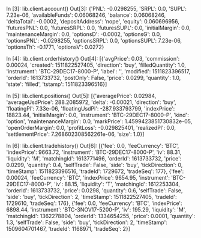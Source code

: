 In [3]: lib.client.account()
Out[3]:
{'PNL': -0.0298255,
 'SRPL': 0.0,
 'SUPL': 7.23e-06,
 'availableFunds': 0.06068246,
 'balance': 0.06068246,
 'deltaTotal': -0.0002,
 'depositAddress': 'nope',
 'equity': 0.060696956,
 'futuresPNL': 0.0,
 'futuresSRPL': 0.0,
 'futuresSUPL': 0.0,
 'initialMargin': 0.0,
 'maintenanceMargin': 0.0,
 'optionsD': -0.0002,
 'optionsG': 0.0,
 'optionsPNL': -0.0298255,
 'optionsSRPL': 0.0,
 'optionsSUPL': 7.23e-06,
 'optionsTh': -0.1771,
 'optionsV': 0.0272}

In [4]: lib.client.orderhistory()
Out[4]:
[{'avgPrice': 0.03,
  'commission': 0.00024,
  'created': 1511822527405,
  'direction': 'buy',
  'filledQuantity': 1.0,
  'instrument': 'BTC-29DEC17-8000-P',
  'label': '',
  'modified': 1511823396517,
  'orderId': 1613733732,
  'postOnly': False,
  'price': 0.0299,
  'quantity': 1.0,
  'state': 'filled',
  'tstamp': 1511823396516}]

In [5]: lib.client.positions()
Out[5]:
[{'averagePrice': 0.02984,
  'averageUsdPrice': 288.2085972,
  'delta': -0.00021,
  'direction': 'buy',
  'floatingPl': 7.33e-06,
  'floatingUsdPl': -287.933793799,
  'indexPrice': 18823.44,
  'initialMargin': 0.0,
  'instrument': 'BTC-29DEC17-8000-P',
  'kind': 'option',
  'maintenanceMargin': 0.0,
  'markPrice': 1.4599423851730832e-05,
  'openOrderMargin': 0.0,
  'profitLoss': -0.029825401,
  'realizedPl': 0.0,
  'settlementPrice': 7.268602308562261e-06,
  'size': 1.0}]

In [6]: lib.client.tradehistory()
Out[6]:
[{'fee': 0.0,
  'feeCurrency': 'BTC',
  'indexPrice': 9663.72,
  'instrument': 'BTC-29DEC17-8000-P',
  'iv': 88.31,
  'liquidity': 'M',
  'matchingId': 1613771496,
  'orderId': 1613733732,
  'price': 0.0299,
  'quantity': 0.4,
  'selfTrade': False,
  'side': 'buy',
  'tickDirection': 0,
  'timeStamp': 1511823396516,
  'tradeId': 1729672,
  'tradeSeq': 177},
 {'fee': 0.00024,
  'feeCurrency': 'BTC',
  'indexPrice': 9654.95,
  'instrument': 'BTC-29DEC17-8000-P',
  'iv': 88.15,
  'liquidity': 'T',
  'matchingId': 1612253304,
  'orderId': 1613733732,
  'price': 0.0298,
  'quantity': 0.6,
  'selfTrade': False,
  'side': 'buy',
  'tickDirection': 2,
  'timeStamp': 1511822527405,
  'tradeId': 1729610,
  'tradeSeq': 176},
 {'fee': 0.0,
  'feeCurrency': 'BTC',
  'indexPrice': 6898.44,
  'instrument': 'BTC-3NOV17-5200-P',
  'iv': 195.29,
  'liquidity': 'M',
  'matchingId': 1362278804,
  'orderId': 1334654255,
  'price': 0.0001,
  'quantity': 1.3,
  'selfTrade': False,
  'side': 'buy',
  'tickDirection': 2,
  'timeStamp': 1509604701467,
  'tradeId': 1168971,
  'tradeSeq': 2}]
